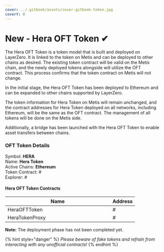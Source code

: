 ```yaml
---
cover: ../.gitbook/assets/cover-gitbook-token.jpg
coverY: 0
---
```


# New - Hera OFT Token ✔

The Hera OFT Token is a token model that is built and deployed on LayerZero. It is linked to the token on Metis and can be deployed to other chains as desired. The existing token contract will be valid on the Metis chain, and the newly deployed tokens alongside will utilize the OFT contract. This process confirms that the token contract on Metis will not change.

In the initial stage, the Hera OFT Token has been deployed to Ethereum and can be expanded to other chains supported by LayerZero.

The token information for Hera Token on Metis will remain unchanged, and the contract addresses for Hera Token deployed on all networks, including Ethereum, will be the same as the OFT contract. The management of all tokens will be done on the Metis side.

Additionally, a bridge has been launched with the Hera OFT Token to enable asset transfers between chains.

### OFT Token Details

Symbol: **HERA**\
Name: **Hera Token**\
Active Chains: **Ethereum**\
Token Contract: #\
Explorer: #

#### Hera OFT Token Contracts

<table><thead><tr><th width="326">Name</th><th>Address</th></tr></thead><tbody><tr><td>HeraOFTToken</td><td>#</td></tr><tr><td>HeraTokenProxy</td><td>#</td></tr></tbody></table>

**Note:** The deployment phase has not been completed yet.

{% hint style="danger" %}
_Please beware of fake tokens and refrain from interacting with any unofficial contracts!_
{% endhint %}

